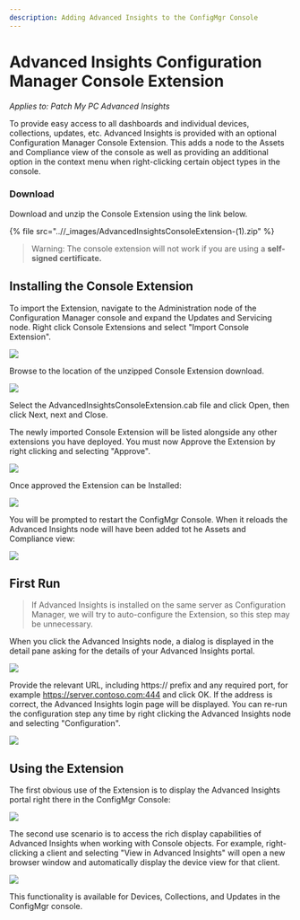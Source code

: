 ```yaml
---
description: Adding Advanced Insights to the ConfigMgr Console
---
```


# Advanced Insights Configuration Manager Console Extension

_Applies to: Patch My PC Advanced Insights_

To provide easy access to all dashboards and individual devices, collections, updates, etc. Advanced Insights is provided with an optional Configuration Manager Console Extension. This adds a node to the Assets and Compliance view of the console as well as providing an additional option in the context menu when right-clicking certain object types in the console.

### Download

Download and unzip the Console Extension using the link below.

{% file src="..//_images/AdvancedInsightsConsoleExtension-(1).zip" %}

> Warning: The console extension will not work if you are using a **self-signed certificate.**

## Installing the Console Extension

To import the Extension, navigate to the Administration node of the Configuration Manager console and expand the Updates and Servicing node. Right click Console Extensions and select "Import Console Extension".

![](/_images/image-(1808).png)

Browse to the location of the unzipped Console Extension download.

![](/_images/2024-07-29_10-52-41.png)

Select the AdvancedInsightsConsoleExtension.cab file and click Open, then click Next, next and Close.

The newly imported Console Extension will be listed alongside any other extensions you have deployed. You must now Approve the Extension by right clicking and selecting "Approve".

![](/_images/image-(1810).png)

Once approved the Extension can be Installed:

![](/_images/image-(1812).png)

You will be prompted to restart the ConfigMgr Console. When it reloads the Advanced Insights node will have been added tot he Assets and Compliance view:

![](/_images/image-(1813).png)

## First Run

> If Advanced Insights is installed on the same server as Configuration Manager, we will try to auto-configure the Extension, so this step may be unnecessary.

When you click the Advanced Insights node, a dialog is displayed in the detail pane asking for the details of your Advanced Insights portal.

![](/_images/2024-07-25_16-46-39.png)

Provide the relevant URL, including https:// prefix and any required port, for example https://server.contoso.com:444 and click OK. If the address is correct, the Advanced Insights login page will be displayed. You can re-run the configuration step any time by right clicking the Advanced Insights node and selecting "Configuration".

![](/_images/image-(1815).png)

## Using the Extension

The first obvious use of the Extension is to display the Advanced Insights portal right there in the ConfigMgr Console:

![](/_images/image-(1816).png)

The second use scenario is to access the rich display capabilities of Advanced Insights when working with Console objects. For example, right-clicking a client and selecting "View in Advanced Insights" will open a new browser window and automatically display the device view for that client.

![](/_images/Console-Extension.gif)

This functionality is available for Devices, Collections, and Updates in the ConfigMgr console.